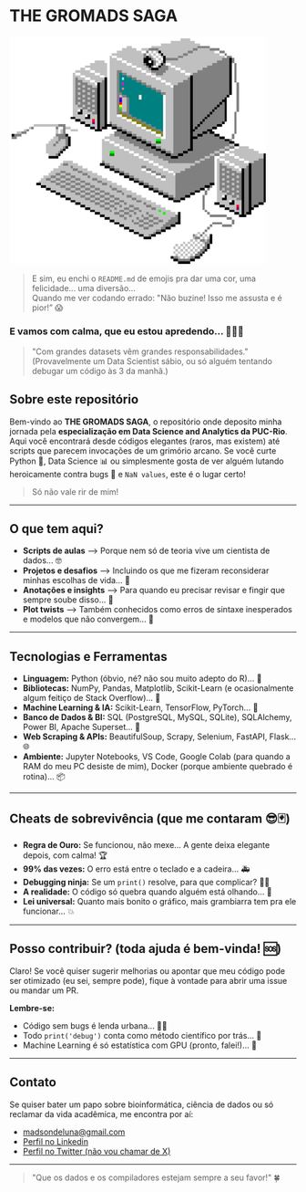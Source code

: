 # THE GROMADS SAGA 

<img src="extra/anim2.gif" alt="just4fun" width="450"/>

>E sim, eu enchi o `README.md` de emojis pra dar uma cor, uma felicidade... uma diversão... <br>
>Quando me ver codando errado: "Não buzine! Isso me assusta e é pior!” 😱 

<h3>E vamos com calma, que eu estou apredendo... 🥹🙏🏼</h3>

> "Com grandes datasets vêm grandes responsabilidades." <br> (Provavelmente um Data Scientist sábio, ou só alguém tentando debugar um código às 3 da manhã.)

## Sobre este repositório 

Bem-vindo ao **THE GROMADS SAGA**, o repositório onde deposito minha jornada pela **especialização em Data Science and Analytics da PUC-Rio**. Aqui você encontrará desde códigos elegantes (raros, mas existem) até scripts que parecem invocações de um grimório arcano. Se você curte Python 🐍, Data Science 📊 ou simplesmente gosta de ver alguém lutando heroicamente contra bugs 🐛 e `NaN values`, este é o lugar certo!

>Só não vale rir de mim! 
---

## O que tem aqui? 

- **Scripts de aulas** –> Porque nem só de teoria vive um cientista de dados... 🤓
- **Projetos e desafios** –> Incluindo os que me fizeram reconsiderar minhas escolhas de vida... 🤯  
- **Anotações e insights** –> Para quando eu precisar revisar e fingir que sempre soube disso... 📝  
- **Plot twists** –> Também conhecidos como erros de sintaxe inesperados e modelos que não convergem... 🔄

---

## Tecnologias e Ferramentas 

- **Linguagem:** Python (óbvio, né? não sou muito adepto do R)... 🐍  
- **Bibliotecas:** NumPy, Pandas, Matplotlib, Scikit-Learn (e ocasionalmente algum feitiço de Stack Overflow)... 📑 
- **Machine Learning & IA:** Scikit-Learn, TensorFlow, PyTorch... 🤖  
- **Banco de Dados & BI:** SQL (PostgreSQL, MySQL, SQLite), SQLAlchemy, Power BI, Apache Superset... 💾  
- **Web Scraping & APIs:** BeautifulSoup, Scrapy, Selenium, FastAPI, Flask... 🌐  
- **Ambiente:** Jupyter Notebooks, VS Code, Google Colab (para quando a RAM do meu PC desiste de mim), Docker (porque ambiente quebrado é rotina)... 📦

---

## Cheats de sobrevivência (que me contaram 😎🃏) 

- **Regra de Ouro:** Se funcionou, não mexe... A gente deixa elegante depois, com calma! 🏆  
- **99% das vezes:** O erro está entre o teclado e a cadeira... 🚑 
- **Debugging ninja:** Se um `print()` resolve, para que complicar? 🦹🏼
- **A realidade:** O código só quebra quando alguém está olhando... 👀  
- **Lei universal:** Quanto mais bonito o gráfico, mais grambiarra tem pra ele funcionar... 💥

---

## Posso contribuir? (toda ajuda é bem-vinda! 🆘)

Claro! Se você quiser sugerir melhorias ou apontar que meu código pode ser otimizado (eu sei, sempre pode), fique à vontade para abrir uma issue ou mandar um PR.

**Lembre-se:**  
- Código sem bugs é lenda urbana... 🐞🚫  
- Todo `print('debug')` conta como método científico por trás... 🔬  
- Machine Learning é só estatística com GPU (pronto, falei!)... 🧠

---

## Contato 

Se quiser bater um papo sobre bioinformática, ciência de dados ou só reclamar da vida acadêmica, me encontra por aí:

- madsondeluna@gmail.com  
- [Perfil no Linkedin](https://www.linkedin.com/in/madsonaragao/)  
- [Perfil no Twitter (não vou chamar de X)](https://twitter.com/mdsnllndlnrg)

---

> "Que os dados e os compiladores estejam sempre a seu favor!" 🍀
